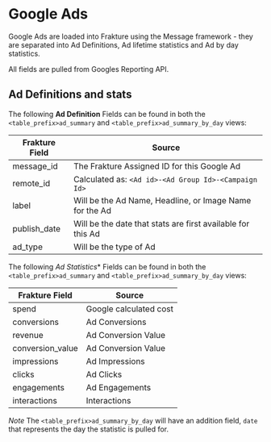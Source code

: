 # Google Ads

Google Ads are loaded into Frakture using the Message framework - they are separated into Ad Definitions, 
Ad lifetime statistics and Ad by day statistics.

All fields are pulled from Googles Reporting API.

## Ad Definitions and stats

The following **Ad Definition** Fields can be found in both the `<table_prefix>ad_summary` and 
`<table_prefix>ad_summary_by_day` views:

| Frakture Field | Source |
| --- | --- |
| message_id | The Frakture Assigned ID for this Google Ad |
| remote_id | Calculated as: `<Ad id>-<Ad Group Id>-<Campaign Id>` |
| label | Will be the Ad Name, Headline, or Image Name for the Ad |
| publish_date | Will be the date that stats are first available for this Ad |
| ad_type | Will be the type of Ad |

The following *Ad Statistics** Fields can be found in both the `<table_prefix>ad_summary` and 
`<table_prefix>ad_summary_by_day` views:

| Frakture Field | Source |
| --- | --- |
| spend | Google calculated cost |
| conversions | Ad Conversions |
| revenue | Ad Conversion Value |
| conversion_value | Ad Conversion Value |
| impressions | Ad Impressions |
| clicks | Ad Clicks |
| engagements | Ad Engagements |
| interactions | Interactions |

*Note* The `<table_prefix>ad_summary_by_day` will have an addition field, `date` that represents the day the statistic is pulled for.
